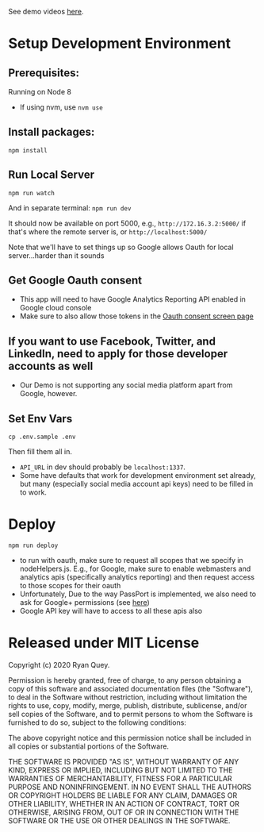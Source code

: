 See demo videos [here](https://www.youtube.com/playlist?list=PLGiO0wyxB_OnIQRe9CHlcafq34EdkGoD_).

# Setup Development Environment

## Prerequisites: 
Running on Node 8

- If using nvm, use `nvm use`

## Install packages:
`npm install`

## Run Local Server
`npm run watch`

And in separate terminal: 
`npm run dev`

It should now be available on port 5000, e.g., 
`http://172.16.3.2:5000/` if that's where the remote server is, or 
`http://localhost:5000/`

Note that we'll have to set things up so Google allows Oauth for local server...harder than it sounds

## Get Google Oauth consent
- This app will need to have Google Analytics Reporting API enabled in Google cloud console
- Make sure to also allow those tokens in the [Oauth consent screen page](https://console.developers.google.com/apis/credentials/consent/edit) 

## If you want to use Facebook, Twitter, and LinkedIn, need to apply for those developer accounts as well
- Our Demo is not supporting any social media platform apart from Google, however.

## Set Env Vars
`cp .env.sample .env`

Then fill them all in. 
- `API_URL` in dev should probably be `localhost:1337`. 
- Some have defaults that work for development environment set already, but many (especially social media account api keys) need to be filled in to work.





# Deploy
`npm run deploy`

- to run with oauth, make sure to request all scopes that we specify in nodeHelpers.js. E.g., for Google, make sure to enable webmasters and analytics apis (specifically analytics reporting) and then request access to those scopes for their oauth
- Unfortunately, Due to the way PassPort is implemented, we also need to ask for Google+ permissions (see [here](https://stackoverflow.com/questions/52736319/passport-js-authenticate-to-gmail-api-leads-to-googleplusapierror))
- Google API key will have to access to all these apis also

# Released under MIT License

Copyright (c) 2020 Ryan Quey.

Permission is hereby granted, free of charge, to any person obtaining a copy of this software and associated documentation files (the "Software"), to deal in the Software without restriction, including without limitation the rights to use, copy, modify, merge, publish, distribute, sublicense, and/or sell copies of the Software, and to permit persons to whom the Software is furnished to do so, subject to the following conditions:

The above copyright notice and this permission notice shall be included in all copies or substantial portions of the Software.

THE SOFTWARE IS PROVIDED "AS IS", WITHOUT WARRANTY OF ANY KIND, EXPRESS OR IMPLIED, INCLUDING BUT NOT LIMITED TO THE WARRANTIES OF MERCHANTABILITY, FITNESS FOR A PARTICULAR PURPOSE AND NONINFRINGEMENT. IN NO EVENT SHALL THE AUTHORS OR COPYRIGHT HOLDERS BE LIABLE FOR ANY CLAIM, DAMAGES OR OTHER LIABILITY, WHETHER IN AN ACTION OF CONTRACT, TORT OR OTHERWISE, ARISING FROM, OUT OF OR IN CONNECTION WITH THE SOFTWARE OR THE USE OR OTHER DEALINGS IN THE SOFTWARE.
